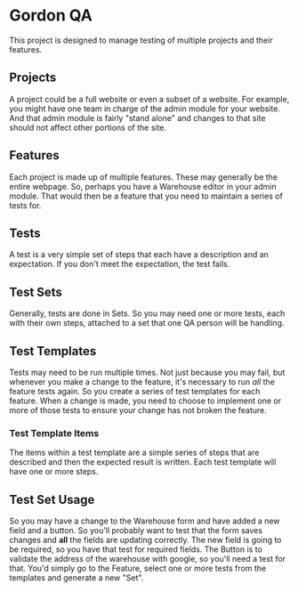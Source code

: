 # Gordon QA
This project is designed to manage testing of multiple projects and their features.

## Projects
A project could be a full website or even a subset of a website.  For example, you might have one team in charge of the admin module for your website.  And that admin module is
fairly "stand alone" and changes to that site should not affect other portions of the site.  

## Features
Each project is made up of multiple features.  These may generally be the entire webpage.  So, perhaps you have a Warehouse editor in  your admin module.  That would then be a 
feature that you need to maintain a series of tests for.

## Tests
A test is a very simple set of steps that each have a description and an expectation.  If you don't meet the expectation, the test fails.  

## Test Sets
Generally, tests are done in Sets.  So you may need one or more tests, each with their own steps, attached to a set that one QA person will be handling.



## Test Templates
Tests may need to be run multiple times.  Not just because you may fail, but whenever you make a change to the feature, it's necessary to run _all_ the feature tests again.  So
you create a series of test templates for each feature.  When a change is made, you need to choose to implement one or more of those tests to ensure your change has not 
broken the feature.

### Test Template Items
The items within a test template are a simple series of steps that are described and then the expected result is written.  Each test template will have one or more steps.

## Test Set Usage
So you may have a change to the Warehouse form and have added a new field and a button.  So you'll probably want to test that the form
saves changes and __all__ the fields are updating correctly.  The new field is going to be required, so you have that test for required fields.  The Button is to validate the address
of the warehouse with google, so you'll need a test for that.  You'd simply go to the Feature, select one or more tests from the templates and generate a new "Set".  